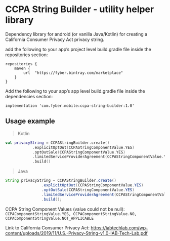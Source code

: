 CCPA String Builder - utility helper library
=======================================================================

Dependency library for android (or vanilla Java/Kotlin) for creating a California Consumer Privacy Act privacy string.


add the following to your app’s project level build.gradle file inside the repositories section:
```
repositories {
    maven {
        url  "https://fyber.bintray.com/marketplace" 
    }
}
```

Add the following to your app’s app level build.gradle file inside the dependencies section:
```
implementation 'com.fyber.mobile:ccpa-string-builder:1.0'
```

Usage example
-----------------------------------------------------------------------
> Kotlin
```kotlin
val privacyString = CCPAStringBuilder.create()
            .explicitOptOut(CCPAStringComponentValue.YES)
            .optOutSale(CCPAStringComponentValue.YES)
            .limitedServiceProviderAgreement(CCPAStringComponentValue.YES)
            .build()
```
> Java
```java
String privacyString = CCPAStringBuilder.create()
                .explicitOptOut(CCPAStringComponentValue.YES)
                .optOutSale(CCPAStringComponentValue.YES)
                .limitedServiceProviderAgreement(CCPAStringComponentValue.YES)
                .build();
```

CCPA String Component Values (value could not be null):
```CCPAComponentStringValue.YES, CCPAComponentStringValue.NO, CCPAComponentStringValue.NOT_APPLICABLE```


Link to California Consumer Privacy Act:
https://iabtechlab.com/wp-content/uploads/2019/11/U.S.-Privacy-String-v1.0-IAB-Tech-Lab.pdf
